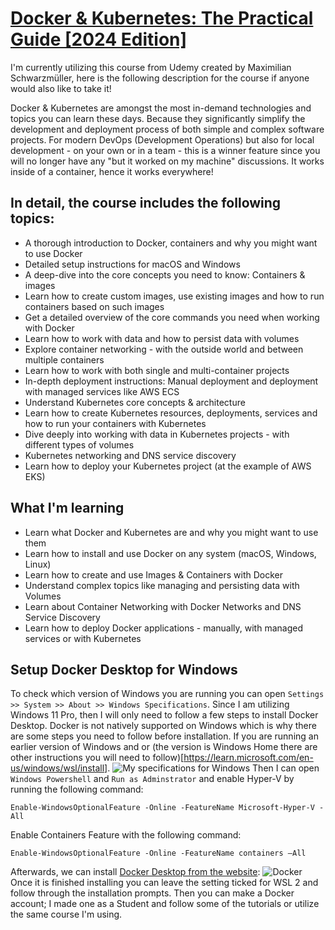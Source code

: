 # [Docker & Kubernetes: The Practical Guide [2024 Edition]](https://www.udemy.com/share/103IaC3@5G0-SQ_L9ghBhMFLdnkrUZJAl7q2eUVI4A234q8Y8LLcBmRGKWcDhkGKGDXmx6wVEA==/)

I'm currently utilizing this course from Udemy created by Maximilian Schwarzmüller, here is the following description for the course if anyone would also like to take it! 

Docker & Kubernetes are amongst the most in-demand technologies and topics you can learn these days. Because they significantly simplify the development and deployment process of both simple and complex software projects. 
For modern DevOps (Development Operations) but also for local development - on your own or in a team - this is a winner feature since you will no longer have any "but it worked on my machine" discussions. It works inside of a container, hence it works everywhere!

## In detail, the course includes the following topics:
- A thorough introduction to Docker, containers and why you might want to use Docker
- Detailed setup instructions for macOS and Windows
- A deep-dive into the core concepts you need to know: Containers & images
- Learn how to create custom images, use existing images and how to run containers based on such images
- Get a detailed overview of the core commands you need when working with Docker
- Learn how to work with data and how to persist data with volumes
- Explore container networking - with the outside world and between multiple containers
- Learn how to work with both single and multi-container projects
- In-depth deployment instructions: Manual deployment and deployment with managed services like AWS ECS
- Understand Kubernetes core concepts & architecture
- Learn how to create Kubernetes resources, deployments, services and how to run your containers with Kubernetes
- Dive deeply into working with data in Kubernetes projects - with different types of volumes
- Kubernetes networking and DNS service discovery
- Learn how to deploy your Kubernetes project (at the example of AWS EKS)

## What I'm learning
- Learn what Docker and Kubernetes are and why you might want to use them
- Learn how to install and use Docker on any system (macOS, Windows, Linux)
- Learn how to create and use Images & Containers with Docker
- Understand complex topics like managing and persisting data with Volumes
- Learn about Container Networking with Docker Networks and DNS Service Discovery
- Learn how to deploy Docker applications - manually, with managed services or with Kubernetes

## Setup Docker Desktop for Windows 
To check which version of Windows you are running you can open `Settings >> System >> About >> Windows Specifications`. Since I am utilizing Windows 11 Pro, then I will only need to follow a few steps to install Docker Desktop. Docker is not natively supported on Windows which is why there are some steps you need to follow before installation. If you are running an earlier version of Windows and or (the version is Windows Home there are other instructions you will need to follow)[https://learn.microsoft.com/en-us/windows/wsl/install].
![My specifications for Windows](https://github.com/nicomcd/Docker/assets/35404943/ebed0b4e-aaa9-45df-8fc6-48286c1ec9b9)
Then I can open `Windows Powershell` and `Run as Adminstrator` and enable Hyper-V by running the following command:
```
Enable-WindowsOptionalFeature -Online -FeatureName Microsoft-Hyper-V -All
```
Enable Containers Feature with the following command:
```
Enable-WindowsOptionalFeature -Online -FeatureName containers –All
```
Afterwards, we can install [Docker Desktop from the website](https://www.docker.com/products/docker-desktop/):
![Docker](https://github.com/nicomcd/Docker/assets/35404943/90228874-c9dd-49ae-9194-561d081b8aed)
Once it is finished installing you can leave the setting ticked for WSL 2 and follow through the installation prompts. Then you can make a Docker account; I made one as a Student and follow some of the tutorials or utilize the same course I'm using.

